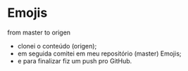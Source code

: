 # Emojis
 from master to origen
 
 - clonei o conteúdo (origen);
 - em seguida comitei em meu repositório (master) Emojis;
 - e para finalizar fiz um push pro GitHub.
